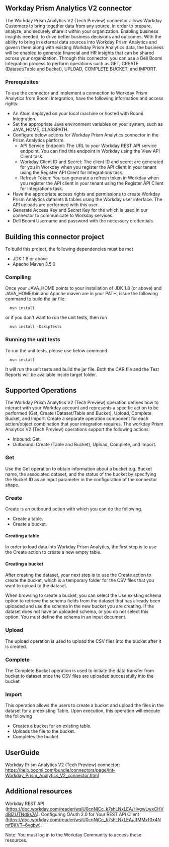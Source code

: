 ## Workday Prism Analytics V2 connector ##

The Workday Prism Analytics V2 (Tech Preview) connector allows Workday Customers to bring together data from any source, in order to prepare, analyze, and securely share it within your organization. Enabling business insights needed, to drive better business decisions and outcomes. With the ability to bring in external data sources into Workday Prism Analytics and govern them along with existing Workday Prism Analytics data, the business will be enabled to generate financial and HR insights that can be shared across your organization. Through this connector, you can use a Dell Boomi Integration process to perform operations such as GET, CREATE (Dataset/Table and Bucket), UPLOAD, COMPLETE BUCKET, and IMPORT.

 ### Prerequisites ###

To use the connector and implement a connection to Workday Prism Analytics from Boomi Integration, have the following information and access rights:

*  An Atom deployed on your local machine or hosted with Boomi Integration.
* Set the appropriate Java environment variables on your system, such as JAVA_HOME, CLASSPATH.
* Configure below actions for Workday Prism Analytics connector in the Prism Analytics platform.
     * API Service Endpoint: The URL to your Workday REST API service endpoint. You can find this endpoint in Workday using the View API Client task.
     * Workday Client ID and Secret: The client ID and secret are generated for you in Workday when you register the API client in your tenant using the Register API Client for Integrations task.
	 * Refresh Token: You can generate a refresh token in Workday when you register the API client in your tenant using the Register API Client for Integrations task.
* Have the appropriate access rights and permissions to create Workday Prism Analytics datasets & tables using the Workday user interface. The API uploads are performed with this user.
* Generate Access Key and Secret Key for the which is used in our connector to communicate to Workday services.
* Dell Boomi Username and password with the necessary credentials.

## Building this connector project ##
To build this project, the following dependencies must be met

 * JDK 1.8 or above
 * Apache Maven 3.5.0
### Compiling ###
Once your JAVA_HOME points to your installation of JDK 1.8 (or above) and JAVA_HOME/bin and Apache maven are in your PATH, issue the following command to build the jar file:
```
  mvn install
```
or if you don't want to run the unit tests, then run 
```
  mvn install -DskipTests
``` 
### Running the unit tests ###
To run the unit tests, please use below command 
``` 
  mvn install 
```
It will run the unit tests and build the jar file. Both the CAR file and the Test Reports will be available inside target folder.

## Supported Operations ##

The Workday Prism Analytics V2 (Tech Preview) operation defines how to interact with your Workday account and represents a specific action to be performed (Get, Create (Dataset/Table and Bucket), Upload, Complete Bucket, and Import.
Create a separate operation component for each action/object combination that your integration requires.
The workday Prism Analytics V2 (Tech Preview) operations support the following actions:

*	Inbound: Get.
*	Outbound: Create (Table and Bucket), Upload, Complete, and Import.

### Get ###
Use the Get operation to obtain information about a bucket e.g. Bucket name, the associated dataset, and the status of the bucket by specifying the Bucket ID as an input parameter in the configuration of the connector shape.

### Create ###
Create is an outbound action with which you can do the following. 

* Create a table.
* Create a bucket.

#### Creating a table ####
In order to load data into Workday Prism Analytics, the first step is to use the Create action to create a new empty table.

#### Creating a bucket ####
After creating the dataset, your next step is to use the Create action to create the bucket, which is a temporary folder for the CSV files that you want to upload to the dataset. 

When browsing to create a bucket, you can select the Use existing schema option to retrieve the schema fields from the dataset that has already been uploaded and use the schema in the new bucket you are creating. If the dataset does not have an uploaded schema, or you do not select this option.  You must define the schema in an input document.

### Upload ###
The upload operation is used to upload the CSV files into the bucket after it is created.

### Complete ###
The Complete Bucket operation is used to initiate the data transfer from bucket to dataset once the CSV files are uploaded successfully into the bucket.

### Import ###
This operation allows the users to create a bucket and upload the files in the dataset for a preexisting Table. Upon execution, this operation will execute the following
* Creates a bucket for an existing table. 
* Uploads the file to the bucket.
* Completes the bucket

## UserGuide ##
Workday Prism Analytics V2 (Tech Preview) connector: https://help.boomi.com/bundle/connectors/page/int-Workday_Prism_Analytics_V2_connector.html

## Additional resources ##
Workday REST API (https://doc.workday.com/reader/wsiU0cnNjCc_k7shLNxLEA/HvgwLwxCHVdBlZUTNd9s7A).
Configuring OAuth 2.0 for Your REST API Client (https://doc.workday.com/reader/wsiU0cnNjCc_k7shLNxLEA/JfMMxf0x4NmfBKVT~6vgbw).

Note: You must log in to the Workday Community to access these resources.